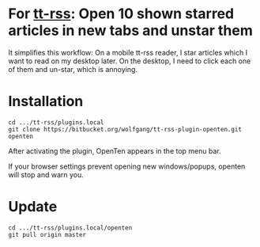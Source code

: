 # For [tt-rss](http://tt-rss.org): Open 10 shown starred articles in new tabs and unstar them

It simplifies this workflow: On a mobile tt-rss reader, I star articles which I want to read on my desktop 
later. On the desktop, I need to click each one of them and un-star, which is annoying.

# Installation

```
cd .../tt-rss/plugins.local
git clone https://bitbucket.org/wolfgang/tt-rss-plugin-openten.git openten
```

After activating the plugin, OpenTen appears in the top menu bar. 

If your browser settings prevent opening new windows/popups, openten will stop and warn you.

# Update

```
cd .../tt-rss/plugins.local/openten
git pull origin master
```

